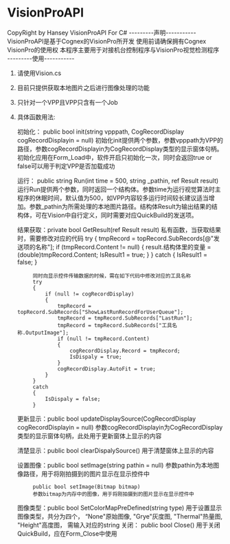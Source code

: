 # VisionProAPI 
CopyRight by Hansey
VisionProAPI For C#
---------声明-----------
VisionProAPI是基于Cognex的VisionPro所开发
使用前请确保拥有Cognex VisionPro的使用权
本程序主要用于对接机台控制程序与VisionPro视觉检测程序
---------使用-----------
1. 请使用Vision.cs 
2. 目前只提供获取本地图片之后进行图像处理的功能
3. 只针对一个VPP且VPP只含有一个Job
4. 具体函数用法:

	初始化：	public bool init(string vpppath,
								CogRecordDisplay cogRecordDisplayin = null)
			初始化init提供两个参数，参数vpppath为VPP的路径，参数cogRecordDisplayin为CogRecordDisplay类型的显示窗体句柄。初始化应用在Form_Load中，软件开启只初始化一次，同时会返回true or false可以用于判定VPP是否加载成功

	运行：	public string Run(int time = 500, 
								string _pathin, 
								ref Result result)
			运行Run提供两个参数，同时返回一个结构体。参数time为运行视觉算法时主程序的休眠时间，默认值为500，如VPP内容较多运行时间较长建议适当增加。参数_pathin为所需处理的本地图片路径。结构体Result为输出结果的结构体，可在Vision中自行定义，同时需要对应QuickBuild的发送项。

	结果获取：private bool GetResult(ref Result result)
			私有函数，当获取结果时，需要修改对应的代码
			try
            {
                tmpRecord = topRecord.SubRecords[@"发送项的名称"];
                if (tmpRecord.Content != null)
                {
                    result.结构体里的变量 = (double)tmpRecord.Content;
                    IsResult1 = true;
                }
            }
            catch
            {
                IsResult1 = false;
            }

            同时向显示控件传输数据的时候，需在如下代码中修改对应的工具名称
            try
            {
                if (null != cogRecordDisplay)
                {
                    tmpRecord = topRecord.SubRecords["ShowLastRunRecordForUserQueue"];
                    tmpRecord = tmpRecord.SubRecords["LastRun"];
                    tmpRecord = tmpRecord.SubRecords["工具名称.OutputImage"];
                    if (null != tmpRecord.Content)
                    {
                        cogRecordDisplay.Record = tmpRecord;
                        IsDispaly = true;
                    }
                    cogRecordDisplay.AutoFit = true;
                }
            }
            catch
            {
                IsDispaly = false;
            }

    更新显示：public bool updateDisplaySource(CogRecordDisplay 					cogRecordDisplayin = null)
    		参数cogRecordDisplayin为CogRecordDisplay类型的显示窗体句柄，此处用于更新窗体上显示的内容

	清楚显示：public bool clearDispalySource()
			用于清楚窗体上显示的内容

	设置图像：public bool setImage(string pathin = null)
			参数pathin为本地图像路径，用于将刚拍摄到的图片显示在显示控件中

			public bool setImage(Bitmap bitmap)
			参数bitmap为内存中的图像，用于将刚拍摄到的图片显示在显示控件中

	图像类型：public bool SetColorMapPreDefined(string type)
			用于设置显示图像类型，共分为四个，
			“None"原始图像,
			"Grye"灰度图,
			"Thermal"热量图,
			"Height"高度图，
			需输入对应的string
	关闭：	public bool Close()
			用于关闭QuickBuild，应在Form_Close中使用